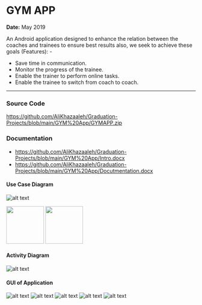 # GYM APP

**Date:** May 2019

An Android application designed to enhance the relation between the coaches and trainees to ensure best results also, we seek to achieve these goals (Features): -

- Save time in communication.
- Monitor the progress of the trainee.
- Enable the trainer to perform online tasks.
- Enable the trainee to switch from coach to coach.

---

### Source Code
https://github.com/AliKhazaaleh/Graduation-Projects/blob/main/GYM%20App/GYMAPP.zip

### Documentation
- https://github.com/AliKhazaaleh/Graduation-Projects/blob/main/GYM%20App/Intro.docx
- https://github.com/AliKhazaaleh/Graduation-Projects/blob/main/GYM%20App/Docutmentation.docx


#### Use Case Diagram
![alt text](https://github.com/AliKhazaaleh/Graduation-Projects/blob/main/GYM%20App/use%20case.png?raw=true)

<img src="https://github.com/AliKhazaaleh/Graduation-Projects/blob/main/GYM%20App/use%20case.png?raw=true" width="100" height="100"/>

<img src="https://github.com/AliKhazaaleh/Graduation-Projects/blob/main/GYM%20App/use%20case.png?" width="100" height="100"/>


#### Activity Diagram
![alt text](https://github.com/AliKhazaaleh/Graduation-Projects/blob/main/GYM%20App/Activity%20Diagram.png?raw=true)


#### GUI of Application

![alt text](https://github.com/AliKhazaaleh/Graduation-Projects/blob/main/GYM%20App/login.png?raw=true)
![alt text](https://github.com/AliKhazaaleh/Graduation-Projects/blob/main/GYM%20App/home-trainee.png?raw=true)
![alt text](https://github.com/AliKhazaaleh/Graduation-Projects/blob/main/GYM%20App/my%20requests.png?raw=true)
![alt text](https://github.com/AliKhazaaleh/Graduation-Projects/blob/main/GYM%20App/my%20training.png?raw=true)
![alt text](https://github.com/AliKhazaaleh/Graduation-Projects/blob/main/GYM%20App/add%20training.png?raw=true)
